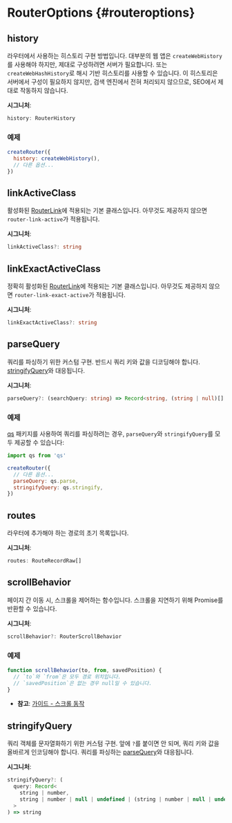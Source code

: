 # RouterOptions {#routeroptions}

## history

라우터에서 사용하는 히스토리 구현 방법입니다.
대부분의 웹 앱은 `createWebHistory`를 사용해야 하지만,
제대로 구성하려면 서버가 필요합니다.
또는 `createWebHashHistory`로 해시 기반 히스토리를 사용할 수 있습니다.
이 히스토리은 서버에서 구성이 필요하지 않지만,
검색 엔진에서 전혀 처리되지 않으므로,
SEO에서 제대로 작동하지 않습니다.

**시그니처**:

```typescript
history: RouterHistory
```

### 예제

```js
createRouter({
  history: createWebHistory(),
  // 다른 옵션...
})
```

## linkActiveClass

활성화된 [RouterLink](/api/built-in-components/router-link-props.html)에 적용되는 기본 클래스입니다.
아무것도 제공하지 않으면 `router-link-active`가 적용됩니다.

**시그니처**:

```typescript
linkActiveClass?: string
```

## linkExactActiveClass

정확히 활성화된 [RouterLink](/api/built-in-components/router-link-props.html)에 적용되는 기본 클래스입니다.
아무것도 제공하지 않으면 `router-link-exact-active`가 적용됩니다.

**시그니처**:

```typescript
linkExactActiveClass?: string
```

## parseQuery

쿼리를 파싱하기 위한 커스텀 구현.
반드시 쿼리 키와 값을 디코딩해야 합니다.
[stringifyQuery](/api/typescript/router-options.html#stringifyquery)와 대응됩니다.

**시그니처**:

```typescript
parseQuery?: (searchQuery: string) => Record<string, (string | null)[] | string | null>
```

### 예제

[qs](https://github.com/ljharb/qs) 패키지를 사용하여 쿼리를 파싱하려는 경우,
`parseQuery`와 `stringifyQuery`를 모두 제공할 수 있습니다:

```js
import qs from 'qs'

createRouter({
  // 다른 옵션...
  parseQuery: qs.parse,
  stringifyQuery: qs.stringify,
})
```

## routes

라우터에 추가해야 하는 경로의 초기 목록입니다.

**시그니처**:

```typescript
routes: RouteRecordRaw[]
```

## scrollBehavior

페이지 간 이동 시, 스크롤을 제어하는 함수입니다.
스크롤을 지연하기 위해 Promise를 반환할 수 있습니다.

**시그니처**:

```typescript
scrollBehavior?: RouterScrollBehavior
```

### 예제

```js
function scrollBehavior(to, from, savedPosition) {
  // `to`와 `from`은 모두 경로 위치입니다.
  // `savedPosition`은 없는 경우 null일 수 있습니다.
}
```

- **참고**: [가이드 - 스크롤 동작](/guide/advanced/scroll-behavior.md)

## stringifyQuery

쿼리 객체를 문자열화하기 위한 커스텀 구현.
앞에 `?`를 붙이면 안 되며,
쿼리 키와 값을 올바르게 인코딩해야 합니다.
쿼리를 파싱하는 [parseQuery](/api/typescript/router-options.html#parsequery)와 대응됩니다.

**시그니처**:

```typescript
stringifyQuery?: (
  query: Record<
    string | number,
    string | number | null | undefined | (string | number | null | undefined)[]
  >
) => string
```